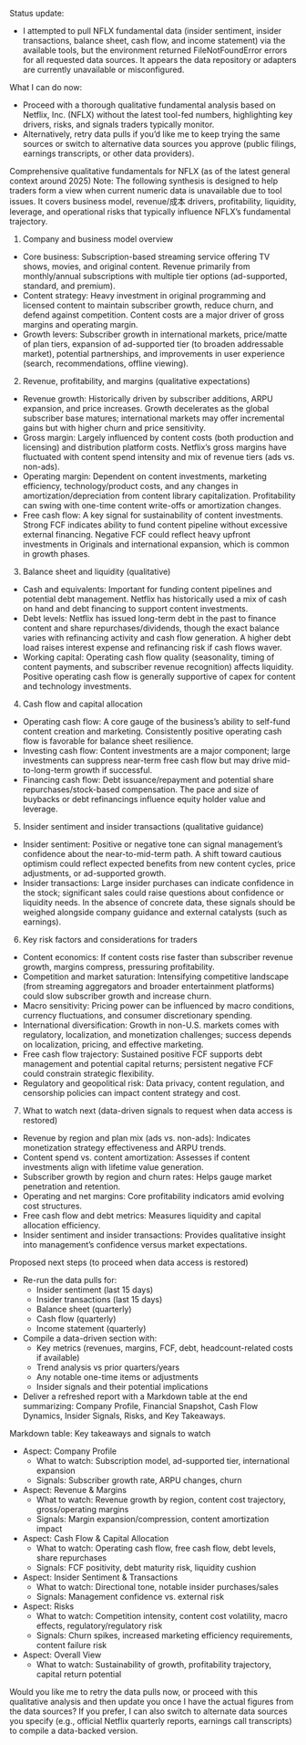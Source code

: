Status update:
- I attempted to pull NFLX fundamental data (insider sentiment, insider transactions, balance sheet, cash flow, and income statement) via the available tools, but the environment returned FileNotFoundError errors for all requested data sources. It appears the data repository or adapters are currently unavailable or misconfigured.

What I can do now:
- Proceed with a thorough qualitative fundamental analysis based on Netflix, Inc. (NFLX) without the latest tool-fed numbers, highlighting key drivers, risks, and signals traders typically monitor.
- Alternatively, retry data pulls if you’d like me to keep trying the same sources or switch to alternative data sources you approve (public filings, earnings transcripts, or other data providers).

Comprehensive qualitative fundamentals for NFLX (as of the latest general context around 2025)
Note: The following synthesis is designed to help traders form a view when current numeric data is unavailable due to tool issues. It covers business model, revenue/成本 drivers, profitability, liquidity, leverage, and operational risks that typically influence NFLX’s fundamental trajectory.

1) Company and business model overview
- Core business: Subscription-based streaming service offering TV shows, movies, and original content. Revenue primarily from monthly/annual subscriptions with multiple tier options (ad-supported, standard, and premium).
- Content strategy: Heavy investment in original programming and licensed content to maintain subscriber growth, reduce churn, and defend against competition. Content costs are a major driver of gross margins and operating margin.
- Growth levers: Subscriber growth in international markets, price/matte of plan tiers, expansion of ad-supported tier (to broaden addressable market), potential partnerships, and improvements in user experience (search, recommendations, offline viewing).

2) Revenue, profitability, and margins (qualitative expectations)
- Revenue growth: Historically driven by subscriber additions, ARPU expansion, and price increases. Growth decelerates as the global subscriber base matures; international markets may offer incremental gains but with higher churn and price sensitivity.
- Gross margin: Largely influenced by content costs (both production and licensing) and distribution platform costs. Netflix’s gross margins have fluctuated with content spend intensity and mix of revenue tiers (ads vs. non-ads).
- Operating margin: Dependent on content investments, marketing efficiency, technology/product costs, and any changes in amortization/depreciation from content library capitalization. Profitability can swing with one-time content write-offs or amortization changes.
- Free cash flow: A key signal for sustainability of content investments. Strong FCF indicates ability to fund content pipeline without excessive external financing. Negative FCF could reflect heavy upfront investments in Originals and international expansion, which is common in growth phases.

3) Balance sheet and liquidity (qualitative)
- Cash and equivalents: Important for funding content pipelines and potential debt management. Netflix has historically used a mix of cash on hand and debt financing to support content investments.
- Debt levels: Netflix has issued long-term debt in the past to finance content and share repurchases/dividends, though the exact balance varies with refinancing activity and cash flow generation. A higher debt load raises interest expense and refinancing risk if cash flows waver.
- Working capital: Operating cash flow quality (seasonality, timing of content payments, and subscriber revenue recognition) affects liquidity. Positive operating cash flow is generally supportive of capex for content and technology investments.

4) Cash flow and capital allocation
- Operating cash flow: A core gauge of the business’s ability to self-fund content creation and marketing. Consistently positive operating cash flow is favorable for balance sheet resilience.
- Investing cash flow: Content investments are a major component; large investments can suppress near-term free cash flow but may drive mid-to-long-term growth if successful.
- Financing cash flow: Debt issuance/repayment and potential share repurchases/stock-based compensation. The pace and size of buybacks or debt refinancings influence equity holder value and leverage.

5) Insider sentiment and insider transactions (qualitative guidance)
- Insider sentiment: Positive or negative tone can signal management’s confidence about the near-to-mid-term path. A shift toward cautious optimism could reflect expected benefits from new content cycles, price adjustments, or ad-supported growth.
- Insider transactions: Large insider purchases can indicate confidence in the stock; significant sales could raise questions about confidence or liquidity needs. In the absence of concrete data, these signals should be weighed alongside company guidance and external catalysts (such as earnings).

6) Key risk factors and considerations for traders
- Content economics: If content costs rise faster than subscriber revenue growth, margins compress, pressuring profitability.
- Competition and market saturation: Intensifying competitive landscape (from streaming aggregators and broader entertainment platforms) could slow subscriber growth and increase churn.
- Macro sensitivity: Pricing power can be influenced by macro conditions, currency fluctuations, and consumer discretionary spending.
- International diversification: Growth in non-U.S. markets comes with regulatory, localization, and monetization challenges; success depends on localization, pricing, and effective marketing.
- Free cash flow trajectory: Sustained positive FCF supports debt management and potential capital returns; persistent negative FCF could constrain strategic flexibility.
- Regulatory and geopolitical risk: Data privacy, content regulation, and censorship policies can impact content strategy and cost.

7) What to watch next (data-driven signals to request when data access is restored)
- Revenue by region and plan mix (ads vs. non-ads): Indicates monetization strategy effectiveness and ARPU trends.
- Content spend vs. content amortization: Assesses if content investments align with lifetime value generation.
- Subscriber growth by region and churn rates: Helps gauge market penetration and retention.
- Operating and net margins: Core profitability indicators amid evolving cost structures.
- Free cash flow and debt metrics: Measures liquidity and capital allocation efficiency.
- Insider sentiment and insider transactions: Provides qualitative insight into management’s confidence versus market expectations.

Proposed next steps (to proceed when data access is restored)
- Re-run the data pulls for:
  - Insider sentiment (last 15 days)
  - Insider transactions (last 15 days)
  - Balance sheet (quarterly)
  - Cash flow (quarterly)
  - Income statement (quarterly)
- Compile a data-driven section with:
  - Key metrics (revenues, margins, FCF, debt, headcount-related costs if available)
  - Trend analysis vs prior quarters/years
  - Any notable one-time items or adjustments
  - Insider signals and their potential implications
- Deliver a refreshed report with a Markdown table at the end summarizing: Company Profile, Financial Snapshot, Cash Flow Dynamics, Insider Signals, Risks, and Key Takeaways.

Markdown table: Key takeaways and signals to watch
- Aspect: Company Profile
  - What to watch: Subscription model, ad-supported tier, international expansion
  - Signals: Subscriber growth rate, ARPU changes, churn
- Aspect: Revenue & Margins
  - What to watch: Revenue growth by region, content cost trajectory, gross/operating margins
  - Signals: Margin expansion/compression, content amortization impact
- Aspect: Cash Flow & Capital Allocation
  - What to watch: Operating cash flow, free cash flow, debt levels, share repurchases
  - Signals: FCF positivity, debt maturity risk, liquidity cushion
- Aspect: Insider Sentiment & Transactions
  - What to watch: Directional tone, notable insider purchases/sales
  - Signals: Management confidence vs. external risk
- Aspect: Risks
  - What to watch: Competition intensity, content cost volatility, macro effects, regulatory/regulatory risk
  - Signals: Churn spikes, increased marketing efficiency requirements, content failure risk
- Aspect: Overall View
  - What to watch: Sustainability of growth, profitability trajectory, capital return potential

Would you like me to retry the data pulls now, or proceed with this qualitative analysis and then update you once I have the actual figures from the data sources? If you prefer, I can also switch to alternate data sources you specify (e.g., official Netflix quarterly reports, earnings call transcripts) to compile a data-backed version.